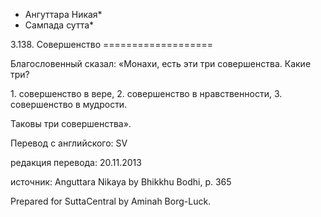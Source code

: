 * Ангуттара Никая*
* Сампада сутта*

3\.138\. Совершенство
\=\=\=\=\=\=\=\=\=\=\=\=\=\=\=\=\=\=\=

Благословенный сказал: «Монахи, есть эти три совершенства\. Какие три?

1\. совершенство в вере,
2\. совершенство в нравственности,
3\. совершенство в мудрости\.

Таковы три совершенства»\.

Перевод с английского: SV

редакция перевода: 20\.11\.2013

источник: Anguttara Nikaya by Bhikkhu Bodhi, p\. 365

Prepared for SuttaCentral by Aminah Borg\-Luck\.